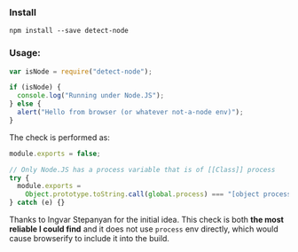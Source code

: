 ### Install

```shell
npm install --save detect-node
```

### Usage:

```js
var isNode = require("detect-node");

if (isNode) {
  console.log("Running under Node.JS");
} else {
  alert("Hello from browser (or whatever not-a-node env)");
}
```

The check is performed as:

```js
module.exports = false;

// Only Node.JS has a process variable that is of [[Class]] process
try {
  module.exports =
    Object.prototype.toString.call(global.process) === "[object process]";
} catch (e) {}
```

Thanks to Ingvar Stepanyan for the initial idea. This check is both **the most reliable I could find** and it does not use `process` env directly, which would cause browserify to include it into the build.
